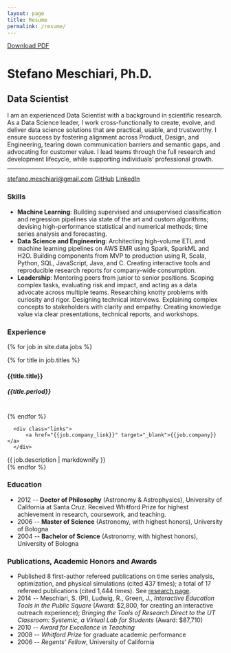 ```yaml
---
layout: page
title: Resume
permalink: /resume/
---
```

<a href="/files/meschiari_cv.pdf" class="ui button right floated">Download PDF</a>
<h1 class="name">Stefano Meschiari, Ph.D.</h1>
<h2 class="subtitle">Data Scientist</h2>


I am an experienced Data Scientist with a background in scientific research. As a Data Science leader, I work cross-functionally to create, evolve, and deliver data science solutions that are practical, usable, and trustworthy. I ensure success by fostering alignment across Product, Design, and Engineering, tearing down communication barriers and semantic gaps, and advocating for customer value. I lead teams through the full research and development lifecycle, while supporting individuals’ professional growth.

<hr>
<div class="links">
<a href="mailto:stefano.meschiari@gmail.com" class="ui circular button"><i class="mail outline icon"></i> stefano.meschiari@gmail.com</a>
<a href="https://github.com/stefano-meschiari" class="ui circular button"><i class="github icon"></i> GitHub</a>
<a href="https://www.linkedin.com/in/stefano-meschiari-46966242/" class="ui circular button"><i class="linkedin icon"></i> LinkedIn</a>
</div>

<div class="ui divider"></div>

### Skills
* **Machine Learning**: Building supervised and unsupervised classification and regression pipelines via state of the art and custom algorithms; devising high-performance statistical and numerical methods; time series analysis and forecasting.
* **Data Science and Engineering**: Architecting high-volume ETL and machine learning pipelines on AWS EMR using Spark, SparkML and H2O. Building components from MVP to production using R, Scala, Python, SQL, JavaScript, Java, and C. Creating interactive tools and reproducible research reports for company-wide consumption.
* **Leadership**: Mentoring peers from junior to senior positions. Scoping complex tasks, evaluating risk and impact, and acting as a data advocate across multiple teams. Researching knotty problems with curiosity and rigor. Designing technical interviews. Explaining complex concepts to stakeholders with clarity and empathy. Creating knowledge value via clear presentations, technical reports, and workshops.

<div class="ui divider"></div>

### Experience
{% for job in site.data.jobs %}
<div class="ui segment {{job.emphasis}}">
<div class="ui divided grid">
  <div class="four wide column">
      {% for title in job.titles %}
      <h4>{{title.title}}</h4>
      <h5>{{title.period}}</h5>
      <br>
      {% endfor %}

      <div class="links">
          <a href="{{job.company_link}}" target="_blank">{{job.company}}</a>
      </div>
  </div>
  <div class="twelve wide column">
      {{ job.description | markdownify }}
  </div>

</div>
</div>
{% endfor %}



<div class="ui divider"></div>

### Education
* 2012 -- **Doctor of Philosophy** (Astronomy & Astrophysics), University of California at Santa Cruz. Received Whitford Prize for highest achievement in research, coursework, and teaching.
* 2006 -- **Master of Science** (Astronomy, with highest honors), University of Bologna
* 2004 -- **Bachelor of Science** (Astronomy, with highest honors), University of Bologna

<div class="ui divider"></div>

### Publications, Academic Honors and Awards
* Published 8 first-author refereed publications on time series analysis, optimization, and physical
simulations (cited 437 times); a total of 17 refereed publications (cited 1,444 times). See [research page](/research).
* 2014 -- Meschiari, S. (PI), Ludwig, R., Green, J., *Interactive Education Tools in the Public Square* (Award: $2,800, for creating an interactive outreach experience); *Bringing the Tools of Research Direct to the UT Classroom: Systemic, a Virtual Lab for Students* (Award: $87,710)
* 2010 -- *Award for Excellence in Teaching*
* 2008 -- *Whitford Prize* for graduate academic performance
* 2006 -- *Regents' Fellow*, University of California
